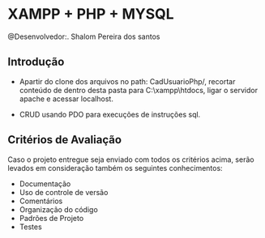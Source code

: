 # XAMPP + PHP + MYSQL
@Desenvolvedor:.
Shalom Pereira dos santos
## Introdução

- Apartir do clone dos arquivos no path: CadUsuarioPhp/, recortar conteúdo de dentro desta pasta para C:\xampp\htdocs, ligar o servidor apache e acessar localhost.

- CRUD usando PDO para execuções de instruções sql.

## Critérios de Avaliação 

Caso o projeto entregue seja enviado com todos os critérios acima, 
serão levados em consideração também os seguintes conhecimentos:

- Documentação
- Uso de controle de versão
- Comentários
- Organização do código
- Padrões de Projeto
- Testes
